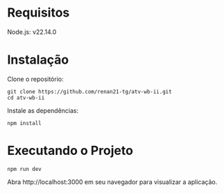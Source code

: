 # Requisitos

Node.js: v22.14.0

# Instalação

Clone o repositório:

    git clone https://github.com/renan21-tg/atv-wb-ii.git
    cd atv-wb-ii

Instale as dependências:

    npm install

# Executando o Projeto

    npm run dev

Abra http://localhost:3000 em seu navegador para visualizar a aplicação.
